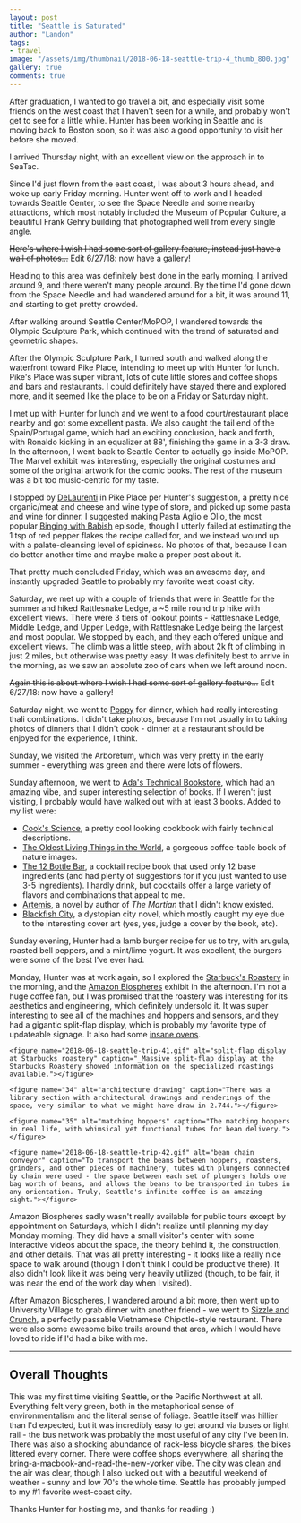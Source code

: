 ```yaml
---
layout: post
title: "Seattle is Saturated"
author: "Landon"
tags:
- travel
image: "/assets/img/thumbnail/2018-06-18-seattle-trip-4_thumb_800.jpg"
gallery: true
comments: true
---
```


After graduation, I wanted to go travel a bit, and especially visit some friends on the west coast that I haven't seen for a while, and probably won't get to see for a little while. Hunter has been working in Seattle and is moving back to Boston soon, so it was also a good opportunity to visit her before she moved.

I arrived Thursday night, with an excellent view on the approach in to SeaTac.

<div class="gallery">
<figure name="1" alt="views from plane" caption="The approach into SeaTac was one of the best I've seen, excellent views of Mt. Rainier and the surrounding landscape."></figure>
</div>

Since I'd just flown from the east coast, I was about 3 hours ahead, and woke up early Friday morning. Hunter went off to work and I headed towards Seattle Center, to see the Space Needle and some nearby attractions, which most notably included the Museum of Popular Culture, a beautiful Frank Gehry building that photographed well from every single angle.

<p class="tiny"><del>Here's where I wish I had some sort of gallery feature, instead just have a wall of photos...</del> Edit 6/27/18: now have a gallery!</p>

<div class="gallery">
<figure name="4" alt="classic Space Needle photo" caption="The classic view of the Space Needle with a beautiful blue sky background. The whole Seattle Center area felt like Tomorrowland, from Disney World, but less fake. It was extremely geometric and saturated."></figure>

<figure name="6" alt="views from Space Needle" caption="An excellent view of the Puget Sound from the top of the Space Needle."></figure>

<figure name="5" alt="recent upgrades improved the view" caption="Although parts of the Space Needle were still being renovated (and thus had almost no views of Downtown Seattle), the renovations were to replace the glass and drastically improve the view."></figure>
</div>

Heading to this area was definitely best done in the early morning. I arrived around 9, and there weren't many people around. By the time I'd gone down from the Space Needle and had wandered around for a bit, it was around 11, and starting to get pretty crowded.

<div class="gallery">
<figure name="7" alt="mopop was beautiful from every angle" caption="MoPOP, angle 1."></figure>

<figure name="8" alt="mopop was beautiful from every angle" caption="MoPOP, angle 2."></figure>

<figure name="9" alt="mopop was beautiful from every angle" caption="MoPOP, angle 3. Definitely resembled Tomorrowland with the monorail passing through it."></figure>

<figure name="14" alt="mopop was beautiful from every angle" caption="MoPOP, angle 4."></figure>

<figure name="15" alt="mopop was beautiful from every angle" caption="MoPOP, angle 5."></figure>


<figure name="16" alt="mopop was beautiful from every angle" caption="MoPOP, angle 6."></figure>


<figure name="17" alt="mopop was beautiful from every angle" caption="MoPOP, angle 7: This was almost exactly the angle of a Windows 7 desktop background."></figure>
</div>


After walking around Seattle Center/MoPOP, I wandered towards the Olympic Sculpture Park, which continued with the trend of saturated and geometric shapes.

<div class="gallery">
<figure name="10" alt="seattle is hipster af" caption="Wandering toward the Olympic Sculpture Park, I came across a new mural being painted on the side of a coffee shop - about as hipster as can be."></figure>

<figure name="11" alt="olympic sculpture park" caption="The Olympic Sculpture Park was very peaceful in the morning, just a few people relaxing, and people riding bikes passing by."></figure>

<figure name="12" alt="olympic sculpture park" caption="In the Olympic Sculpture Park, there was an area where you could climb down to the water level. There were some awesome textures with algae and rocks."></figure>
</div>

After the Olympic Sculpture Park, I turned south and walked along the waterfront toward Pike Place, intending to meet up with Hunter for lunch. Pike's Place was super vibrant, lots of cute little stores and coffee shops and bars and restaurants. I could definitely have stayed there and explored more, and it seemed like the place to be on a Friday or Saturday night.

<div class="gallery">
<figure name="13" alt="pike place" caption="Wandering through Pike's Place seems to be the quintessential Seattle experience - hipster and vibrant (and surprisingly hilly)."></figure>
</div>

I met up with Hunter for lunch and we went to a food court/restaurant place nearby and got some excellent pasta. We also caught the tail end of the Spain/Portugal game, which had an exciting conclusion, back and forth, with Ronaldo kicking in an equalizer at 88', finishing the game in a 3-3 draw. In the afternoon, I went back to Seattle Center to actually go inside MoPOP. The Marvel exhibit was interesting, especially the original costumes and some of the original artwork for the comic books. The rest of the museum was a bit too music-centric for my taste.

<div class="gallery">
<figure name="2" alt="air guitar: please do not touch" caption="MoPOP had a decent sense of humor, though the overall focus was definitely more music-skewed than my tastes."></figure>
</div>

I stopped by [DeLaurenti](http://www.delaurenti.com/) in Pike Place per Hunter's suggestion, a pretty nice organic/meat and cheese and wine type of store, and picked up some pasta and wine for dinner. I suggested making Pasta Aglio e Olio, the most popular [Binging with Babish](https://www.youtube.com/watch?v=bJUiWdM__Qw) episode, though I utterly failed at estimating the 1 tsp of red pepper flakes the recipe called for, and we instead wound up with a palate-cleansing level of spiciness. No photos of that, because I can do better another time and maybe make a proper post about it.

<div class="gallery">
<figure name="3" alt="sunset from Hunter's building" caption="Hunter's building had an awesome view of the sunset from the roof, though I would have killed for a proper telephoto."></figure>
</div>

That pretty much concluded Friday, which was an awesome day, and instantly upgraded Seattle to probably my favorite west coast city.

Saturday, we met up with a couple of friends that were in Seattle for the summer and hiked Rattlesnake Ledge, a ~5 mile round trip hike with excellent views. There were 3 tiers of lookout points - Rattlesnake Ledge, Middle Ledge, and Upper Ledge, with Rattlesnake Ledge being the largest and most popular. We stopped by each, and they each offered unique and excellent views. The climb was a little steep, with about 2k ft of climbing in just 2 miles, but otherwise was pretty easy. It was definitely best to arrive in the morning, as we saw an absolute zoo of cars when we left around noon.

<p class="tiny"><del>Again this is about where I wish I had some sort of gallery feature...</del> Edit 6/27/18: now have a gallery!</p>

<div class="gallery">
<figure name="18" alt="view up Rattlesnake Ledge" caption="The view up Rattlesnake Ledge."></figure>

<figure name="19" alt="Rattlesnake Ledge" caption="The ledge itself had great views, but was fairly occupied."></figure>

<figure name="20" alt="view from Rattlesnake Ledge" caption="The view from Rattlesnake Ledge."></figure>

<figure name="21" alt="view from Rattlesnake Ledge" caption="The view from Rattlesnake Ledge."></figure>

<figure name="22" alt="view from Rattlesnake Ledge" caption="The view from Rattlesnake Ledge."></figure>

<figure name="23" alt="Hunter on Middle Ledge" caption="Hunter, on Middle Ledge."></figure>

<figure name="24" alt="view from Middle Ledge" caption="The view from the Middle Ledge."></figure>

<figure name="25" alt="Kalyn taking photos" caption="Kalyn was one of the bonus friends, taking photos of the view."></figure>

<figure name="26" alt="hiking crew" caption="The full crew."></figure>
</div>

Saturday night, we went to [Poppy](http://www.poppyseattle.com/) for dinner, which had really interesting thali combinations. I didn't take photos, because I'm not usually in to taking photos of dinners that I didn't cook - dinner at a restaurant should be enjoyed for the experience, I think.

Sunday, we visited the Arboretum, which was very pretty in the early summer - everything was green and there were lots of flowers.

<div class="gallery">
<figure name="28" alt="stream in the Arboretum" caption="Stream in the Japanese Gardens in the Arboretum."></figure>

<figure name="29" alt="lilies in the Arboretum" caption="Lilies in the Japanese Garden section of the Arboretum. These really reminded me of Duke Gardens."></figure>

<figure name="30" alt="koi" caption="Koi."></figure>
</div>

Sunday afternoon, we went to [Ada's Technical Bookstore](https://www.seattletechnicalbooks.com/), which had an amazing vibe, and super interesting selection of books. If I weren't just visiting, I probably would have walked out with at least 3 books. Added to my list were:

- [Cook's Science](https://www.amazon.com/Cooks-Science-Unlock-Favorite-Ingredients/dp/1940352452/ref=tmm_hrd_swatch_0?_encoding=UTF8&qid=&sr=), a pretty cool looking cookbook with fairly technical descriptions.
- [The Oldest Living Things in the World](https://www.amazon.com/Oldest-Living-Things-World/dp/022605750X/ref=tmm_hrd_swatch_0?_encoding=UTF8&qid=&sr=), a gorgeous coffee-table book of nature images.
- [The 12 Bottle Bar](https://www.amazon.com/12-Bottle-Bar-Bottles-Cocktails/dp/076117494X/ref=tmm_pap_swatch_0?_encoding=UTF8&qid=&sr=), a cocktail recipe book that used only 12 base ingredients (and had plenty of suggestions for if you just wanted to use 3-5 ingredients). I hardly drink, but cocktails offer a large variety of flavors and combinations that appeal to me.
- [Artemis](https://www.amazon.com/Artemis-Novel-Andy-Weir-ebook/dp/B06Y55SB48/ref=sr_1_1?ie=UTF8&qid=1529360808&sr=8-1), a novel by author of *The Martian* that I didn't know existed.
- [Blackfish City](https://www.amazon.com/Blackfish-City-Sam-J-Miller-ebook/dp/B071DSNY9G/ref=sr_1_1?ie=UTF8&qid=1529360817&sr=8-1), a dystopian city novel, which mostly caught my eye due to the interesting cover art (yes, yes, judge a cover by the book, etc).

Sunday evening, Hunter had a lamb burger recipe for us to try, with arugula, roasted bell peppers, and a mint/lime yogurt. It was excellent, the burgers were some of the best I've ever had.

<div class="gallery">
<figure name="31" alt="lamb burgers, pre-cooking" caption="Lamb burgers, pre-cooking."></figure>

<figure name="32" alt="lamb burgers, assembled" caption="Lamb burgers, fully assembled and delicious."></figure>
</div>

Monday, Hunter was at work again, so I explored the [Starbuck's Roastery](https://www.starbucksreserve.com/) in the morning, and the [Amazon Biospheres](https://www.seattlespheres.com/) exhibit in the afternoon. I'm not a huge coffee fan, but I was promised that the roastery was interesting for its aesthetics and engineering, which definitely undersold it. It was super interesting to see all of the machines and hoppers and sensors, and they had a gigantic split-flap display, which is probably my favorite type of updateable signage. It also had some [insane ovens](https://www.miwe.eu/download/produktinformation_wenz1919_en.pdf).

<div class="gallery">

	<figure name="2018-06-18-seattle-trip-41.gif" alt="split-flap display at Starbucks roastery" caption="_Massive split-flap display at the Starbucks Roastery showed information on the specialized roastings available."></figure>

	<figure name="34" alt="architecture drawing" caption="There was a library section with architectural drawings and renderings of the space, very similar to what we might have draw in 2.744."></figure>

	<figure name="35" alt="matching hoppers" caption="The matching hoppers in real life, with whimsical yet functional tubes for bean delivery."></figure>

	<figure name="2018-06-18-seattle-trip-42.gif" alt="bean chain conveyor" caption="To transport the beans between hoppers, roasters, grinders, and other pieces of machinery, tubes with plungers connected by chain were used - the space between each set of plungers holds one bag worth of beans, and allows the beans to be transported in tubes in any orientation. Truly, Seattle's infinite coffee is an amazing sight."></figure>

<figure name="37" alt="fancy oven" caption="The bakery inside had some of the most entertainingly over-the-top ovens I've seen: pure rustic, wood-fired look on the front, but actually ultra-sophisticated electronic controls, accessed from the side."></figure>

<figure name="38" alt="high tech controls" caption="Super modern controls with very obviously custom software ran most of the roastery, but appropriately-dressed men with beards in jeans were present to add to the effect."></figure>

<figure name="39" alt="macarons" caption="I stopped by another coffee shop on the way back, which had some amazing-looking macarons."></figure>

<figure name="40" alt="tea" caption="I'm not much of a coffee guy, so I got tea at a coffee shop nearby after visiting the roastery."></figure>
</div>


Amazon Biospheres sadly wasn't really available for public tours except by appointment on Saturdays, which I didn't realize until planning my day Monday morning. They did have a small visitor's center with some interactive videos about the space, the theory behind it, the construction, and other details. That was all pretty interesting - it looks like a really nice space to walk around (though I don't think I could be productive there). It also didn't look like it was being very heavily utilized (though, to be fair, it was near the end of the work day when I visited).

After Amazon Biospheres, I wandered around a bit more, then went up to University Village to grab dinner with another friend - we went to [Sizzle and Crunch](http://sizzleandcrunch.com/), a perfectly passable Vietnamese Chipotle-style restaurant. There were also some awesome bike trails around that area, which I would have loved to ride if I'd had a bike with me.


---

## Overall Thoughts

This was my first time visiting Seattle, or the Pacific Northwest at all. Everything felt very green, both in the metaphorical sense of environmentalism and the literal sense of foliage. Seattle itself was hillier than I'd expected, but it was incredibly easy to get around via buses or light rail - the bus network was probably the most useful of any city I've been in. There was also a shocking abundance of rack-less bicycle shares, the bikes littered every corner. There were coffee shops everywhere, all sharing the bring-a-macbook-and-read-the-new-yorker vibe. The city was clean and the air was clear, though I also lucked out with a beautiful weekend of weather - sunny and low 70's the whole time. Seattle has probably jumped to my #1 favorite west-coast city.

<div class="gallery">
<figure name="27" alt="hunter is an excellent host" caption="Hunter was a lovely host - thanks for hanging out with me and showing me around Seattle!"></figure>
</div>

Thanks Hunter for hosting me, and thanks for reading :)


